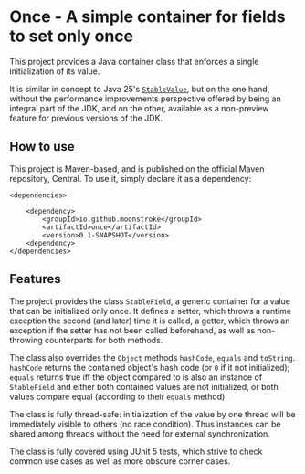 <!-- SPDX-FileCopyrightText: 2025 (c) Joachim MARIE <moonstroke+github@live.fr>
     SPDX-License-Identifier: MIT -->

# Once - A simple container for fields to set only once

This project provides a Java container class that enforces a single
initialization of its value.

It is similar in concept to Java 25's [`StableValue`][1], but on the one hand,
without the performance improvements perspective offered by being an integral
part of the JDK, and on the other, available as a non-preview feature for
previous versions of the JDK.


## How to use

This project is Maven-based, and is published on the official Maven repository,
Central. To use it, simply declare it as a dependency:


    <dependencies>
    	...
    	<dependency>
    		<groupId>io.github.moonstroke</groupId>
    		<artifactId>once</artifactId>
    		<version>0.1-SNAPSHOT</version>
    	<dependency>
    </dependencies>

## Features

The project provides the class `StableField`, a generic container for a value
that can be initialized only once. It defines a setter, which throws a runtime
exception the second (and later) time it is called, a getter, which throws an
exception if the setter has not been called beforehand, as well as non-throwing
counterparts for both methods.

The class also overrides the `Object` methods `hashCode`, `equals` and
`toString`. `hashCode` returns the contained object's hash code (or `0` if it
not initialized); `equals` returns true iff the object compared to is also an
instance of `StableField` and either both contained values are not initialized,
or both values compare equal (according to their `equals` method).

The class is fully thread-safe: initialization of the value by one thread will
be immediately visible to others (no race condition). Thus instances can be
shared among threads without the need for external synchronization.

The class is fully covered using JUnit 5 tests, which strive to check common use
cases as well as more obscure corner cases.


[1]: https://download.java.net/java/early_access/jdk25/docs/api/java.base/java/lang/StableValue.html "Official documentation for StableValue"
